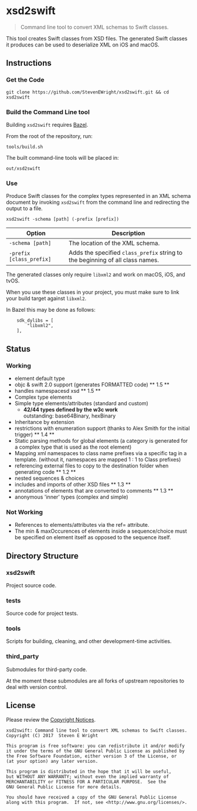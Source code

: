 # xsd2swift

> Command line tool to convert XML schemas to Swift classes.

This tool creates Swift classes from XSD files. The generated Swift classes it produces can be used to deserialize XML on iOS and macOS.

## Instructions

### Get the Code

```
git clone https://github.com/StevenEWright/xsd2swift.git && cd xsd2swift
```

### Build the Command Line tool

Building `xsd2swift` requires [Bazel](http://bazel.build).

From the root of the repository, run:

```
tools/build.sh
```

The built command-line tools will be placed in:

```
out/xsd2swift
```

### Use

Produce Swift classes for the complex types represented in an XML schema document by invoking `xsd2swift` from the command line and redirecting the output to a file.

```
xsd2swift -schema [path] (-prefix [prefix])
```

|Option|Description|
|--|--|
|`-schema [path]`|The location of the XML schema.|
|`-prefix [class_prefix]`|Adds the specified `class_prefix` string to the beginning of all class names.|

The generated classes only require `libxml2` and work on macOS, iOS, and tvOS.

When you use these classes in your project, you must make sure to link your build target against `libxml2`.

In Bazel this may be done as follows:

```
    sdk_dylibs = [
        "libxml2",
    ],
```

## Status

### Working

- element default type
- objc & swift 2.0 support (generates FORMATTED code) ** 1.5 **
- handles namespacesd xsd ** 1.5 **
- Complex type elements
- Simple type elements/attributes (standard and custom)
	- **42/44 types defined by the w3c work**<br/>
	outstanding: 		base64Binary, hexBinary
- Inheritance by extension
- restrictions with enumeration support (thanks to Alex Smith for the initial trigger) ** 1.4 **
- Static parsing methods for global elements (a category is generated for a complex type that is used as the root element)
- Mapping xml namespaces to class name prefixes via a specific tag in a template. (without it, namespaces are mapped 1 : 1 to Class prefixes)
- referencing external files to copy to the destination folder when generating code ** 1.2 **
- nested sequences & choices
- includes and imports of other XSD files ** 1.3 **
- annotations of elements that are converted to comments ** 1.3 **
- anonymous 'inner' types (complex and simple)

### Not Working

- References to elements/attributes via the ref= attribute.
- The min & maxOccurences of elements inside a sequence/choice must be specified on element itself as opposed to the sequence itself.

## Directory Structure

### xsd2swift

Project source code.

### tests

Source code for project tests.

### tools

Scripts for building, cleaning, and other development-time activities.

### third_party

Submodules for third-party code.

At the moment these submodules are all forks of upstream repositories to deal with version control.

## License

Please review the [Copyright Notices](NOTICE.md).

```
xsd2swift: Command line tool to convert XML schemas to Swift classes.
Copyright (C) 2017  Steven E Wright

This program is free software: you can redistribute it and/or modify
it under the terms of the GNU General Public License as published by
the Free Software Foundation, either version 3 of the License, or
(at your option) any later version.

This program is distributed in the hope that it will be useful,
but WITHOUT ANY WARRANTY; without even the implied warranty of
MERCHANTABILITY or FITNESS FOR A PARTICULAR PURPOSE.  See the
GNU General Public License for more details.

You should have received a copy of the GNU General Public License
along with this program.  If not, see <http://www.gnu.org/licenses/>.
```
